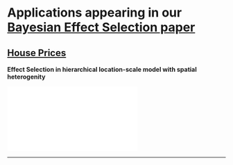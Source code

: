 # Applications appearing in our [Bayesian Effect Selection paper](https://projecteuclid.org/journals/bayesian-analysis/volume-16/issue-2/Bayesian-Effect-Selection-in-Structured-Additive-Distributional-Regression-Models/10.1214/20-BA1214.full)
 
##  [House Prices](immo)
**Effect Selection in hierarchical location-scale model with spatial heterogenity**

![image](/immo/immo_maps.pdf)

---
